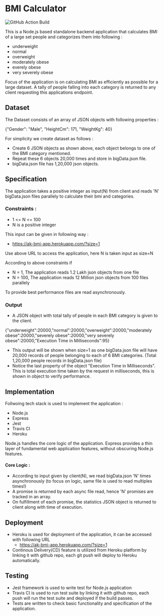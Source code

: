 # BMI Calculator
![GitHub Action Build](https://app.travis-ci.com/akshay1123/bmi_app.svg?branch=master)

This is a Node.js based standalone backend application that calculates BMI of a large set people and categorizes them into following :
* underweight
* normal
* overweight
* moderately obese
* everely obese
* very severely obese

Focus of the application is on calculating BMI as efficiently as possible for a large dataset.
A tally of people falling into each category is returned to any client requesting this applications endpoint.

## Dataset

The Dataset consists of an array of JSON objects with following properties :

{"Gender": "Male", "HeightCm": 171, "WeightKg":  40}

For simplicity we create dataset as follows :
* Create 6 JSON objects as shown above, each object belongs to one of the BMI category mentioned.
* Repeat these 6 objects 20,000 times and store in bigData.json file.
* bigData.json file has 1,20,000 json objects.

## Specification

The application takes a positive integer as input(N) from client and reads 'N' bigData.json files parallely to calculate their bmi and categories.

### Constraints : 
  * 1 <= N <= 100
  * N is a positive integer
  
  This input can be given in following way :
  * https://ak-bmi-app.herokuapp.com/?size=1
  
  Use above URL to access the application, here N is taken input as size=N
  
  According to above constraints if 
  * N = 1,  The application reads 1.2 Lakh json objects from one file
  * N = 100, The application reads 12 Million json objects from 100 files parallely
  
  To provide best performance files are read asynchronously.
  
  ### Output
  
  * A JSON object with total tally of people in each BMI category is given to the client.

  {"underweight":20000,"normal":20000,"overweight":20000,"moderately obese":20000,"severely obese":20000,"very severely obese":20000,"Execution Time in Milliseconds":95}
  
  * This output will be shown when size=1 as one bigData.json file will have 20,000 records of people belonging to each of 6 BMI categories. (Total 1,20,000 people records in bigData.json file)
  * Notice the last property of the object "Execution Time in Milliseconds".
    This is total execution time taken by the request in milliseconds, this is shown in object to verify performance.
  
  ## Implementation
  
  Follwoing tech stack is used to implement the application :
  
  * Node.js
  * Express
  * Jest
  * Travis CI
  * Heroku
  
  Node.js handles the core logic of the application.
  Express provides a thin layer of fundamental web application features, without obscuring Node.js features.
  
  #### Core Logic :
  * According to input given by client(N), we read bigData.json 'N' times asynchronously (to focus on logic, same file is used to read multiples times!)
  * A promise is returned by each async file read, hence 'N' promises are tracked in an array.
  * On fulfillment of each promise, the statistics JSON object is returned to client along with time of execution.
  
  ## Deployment
  
  * Heroku is used for deployment of the application, it can be accessed with following URL
    * https://ak-bmi-app.herokuapp.com/?size=1
  * Continous Delivery(CD) feature is utilized from Heroku platform by linking it with github repo, each git push will deploy to Heroku automatically.
  
  ## Testing
  
  * Jest framework is used to write test for Node.js application
  * Travis CI is used to run test suite by linking it with github repo, each push will run the test suite and deployed if the build passes.
  * Tests are written to check basic functionality and specification of the application.
